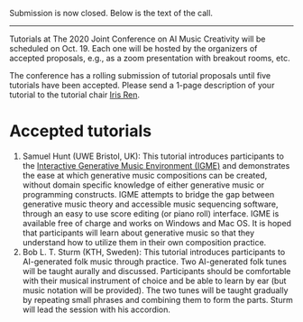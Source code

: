 Submission is now closed. Below is the text of the call.

--- 

Tutorials at The 2020 Joint Conference on AI Music Creativity will be scheduled on Oct. 19. Each one will be hosted by the organizers of accepted proposals, e.g., as a zoom presentation with breakout rooms, etc. 

The conference has a rolling submission of tutorial proposals until five tutorials have been accepted. Please send a 1-page description of your tutorial to the tutorial chair [Iris Ren](mailto:y.ren@uu.nl).

# Accepted tutorials

1. Samuel Hunt (UWE Bristol, UK): This tutorial introduces participants to the [Interactive Generative Music Environment (IGME)](http://samhunt.panel.uwe.ac.uk/) and demonstrates the ease at which generative music compositions can be created, without domain specific knowledge of either generative music or programming constructs. IGME attempts to bridge the gap between generative music theory and accessible music sequencing software, through an easy to use score editing (or piano roll) interface. IGME is available free of charge and works on Windows and Mac OS. It is hoped that participants will learn about generative music so that they understand how to utilize them in their own composition practice. 
2. Bob L. T. Sturm (KTH, Sweden): This tutorial introduces participants to AI-generated folk music through practice. Two AI-generated folk tunes will be taught aurally and discussed. Participants should be comfortable with their musical instrument of choice and be able to learn by ear (but music notation will be provided). The two tunes will be taught gradually by repeating small phrases and combining them to form the parts. Sturm will lead the session with his accordion.
